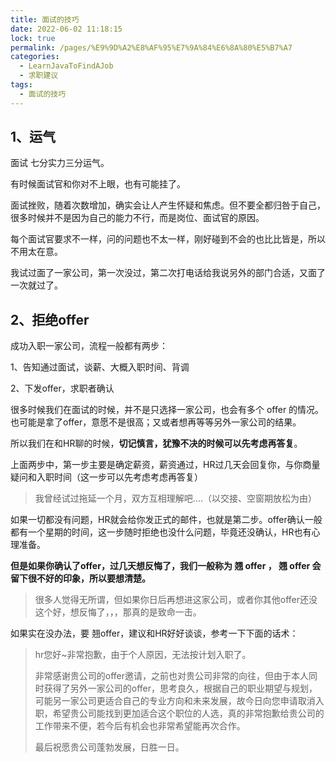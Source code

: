 ```yaml
---
title: 面试的技巧
date: 2022-06-02 11:18:15
lock: true
permalink: /pages/%E9%9D%A2%E8%AF%95%E7%9A%84%E6%8A%80%E5%B7%A7
categories: 
  - LearnJavaToFindAJob
  - 求职建议
tags: 
  - 面试的技巧
---
```

## 1、运气

面试 七分实力三分运气。

有时候面试官和你对不上眼，也有可能挂了。

面试挫败，随着次数增加，确实会让人产生怀疑和焦虑。但不要全都归咎于自己，很多时候并不是因为自己的能力不行，而是岗位、面试官的原因。

每个面试官要求不一样，问的问题也不太一样，刚好碰到不会的也比比皆是，所以不用太在意。

我试过面了一家公司，第一次没过，第二次打电话给我说另外的部门合适，又面了一次就过了。



## 2、拒绝offer

成功入职一家公司，流程一般都有两步：

1、告知通过面试，谈薪、大概入职时间、背调

2、下发offer，求职者确认

很多时候我们在面试的时候，并不是只选择一家公司，也会有多个 offer 的情况。也可能是拿了offer，意愿不是很高；又或者想再等等另外一家公司的结果。

所以我们在和HR聊的时候，**切记慎言，犹豫不决的时候可以先考虑再答复**。

上面两步中，第一步主要是确定薪资，薪资通过，HR过几天会回复你，与你商量疑问和入职时间（这一步可以先考虑考虑再答复）

> 我曾经试过拖延一个月，双方互相理解吧....（以交接、空窗期放松为由）

如果一切都没有问题，HR就会给你发正式的邮件，也就是第二步。offer确认一般都有一个星期的时间，这一步随时拒绝也没什么问题，毕竟还没确认，HR也有心理准备。

**但是如果你确认了offer，过几天想反悔了，我们一般称为 翘 offer ， 翘 offer  会留下很不好的印象，所以要想清楚。**

> 很多人觉得无所谓，但如果你日后再想进这家公司，或者你其他offer还没这个好，想反悔了，，，那真的是致命一击。

如果实在没办法，要 翘offer，建议和HR好好谈谈，参考一下下面的话术：

> hr您好~非常抱歉，由于个人原因，无法按计划入职了。
>
> 非常感谢贵公司的offer邀请，之前也对贵公司非常的向往，但由于本人同时获得了另外一家公司的offer，思考良久，根据自己的职业期望与规划，可能另一家公司更适合自己的专业方向和未来发展，故今日向您申请取消入职，希望贵公司能找到更加适合这个职位的人选，真的非常抱歉给贵公司的工作带来不便，若今后有机会也非常希望能再次合作。
>
> 最后祝愿贵公司蓬勃发展，日胜一日。

